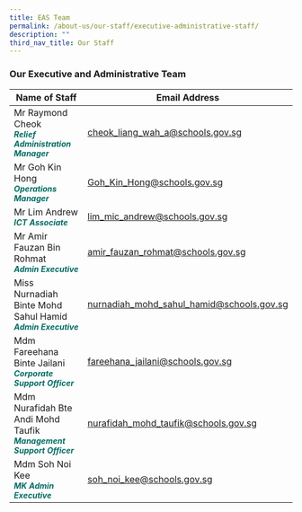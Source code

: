 ```yaml
---
title: EAS Team
permalink: /about-us/our-staff/executive-administrative-staff/
description: ""
third_nav_title: Our Staff
---
```

### **Our Executive and Administrative Team**



| Name of Staff | Email Address | 
| -------- | -------- | 
| Mr Raymond Cheok<br><b><i style="color:#016C62;font-size:14px;">Relief Administration Manager</i></b> |cheok_liang_wah_a@schools.gov.sg|
| Mr Goh Kin Hong <br><b><i style="color:#016C62;font-size:14px;"> Operations Manager </i></b>| Goh_Kin_Hong@schools.gov.sg |
| Mr Lim Andrew<br><b><i style="color:#016C62;font-size:14px;">ICT Associate</i></b> |lim_mic_andrew@schools.gov.sg|
| Mr Amir Fauzan Bin Rohmat <br><b><i style="color:#016C62;font-size:14px;">Admin Executive</i></b> | amir_fauzan_rohmat@schools.gov.sg |
| Miss Nurnadiah Binte Mohd Sahul Hamid <br><b><i style="color:#016C62;font-size:14px;">Admin Executive</i></b> | nurnadiah_mohd_sahul_hamid@schools.gov.sg |
| Mdm Fareehana Binte Jailani <br><b><i style="color:#016C62;font-size:14px;">Corporate Support Officer</i></b>| fareehana_jailani@schools.gov.sg |
| Mdm Nurafidah Bte Andi Mohd Taufik <br><b><i style="color:#016C62;font-size:14px;"> Management Support Officer</i></b>| nurafidah_mohd_taufik@schools.gov.sg |
| Mdm Soh Noi Kee  <br><b><i style="color:#016C62;font-size:14px;">MK Admin Executive</i></b> | soh_noi_kee@schools.gov.sg |